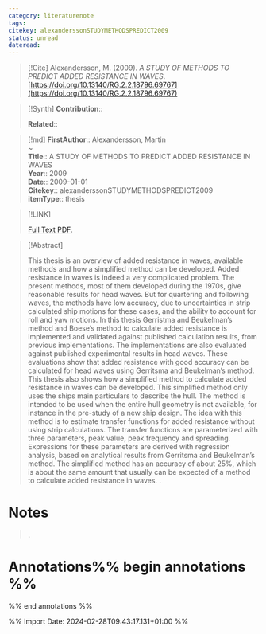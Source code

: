 ```yaml
---
category: literaturenote
tags: 
citekey: alexanderssonSTUDYMETHODSPREDICT2009
status: unread
dateread:
---
```


> [!Cite]
> Alexandersson, M. (2009). _A STUDY OF METHODS TO PREDICT ADDED RESISTANCE IN WAVES_. [https://doi.org/10.13140/RG.2.2.18796.69767](https://doi.org/10.13140/RG.2.2.18796.69767)

>[!Synth]
>**Contribution**:: 
>
>**Related**:: 
>

>[!md]
> **FirstAuthor**:: Alexandersson, Martin  
~    
> **Title**:: A STUDY OF METHODS TO PREDICT ADDED RESISTANCE IN WAVES  
> **Year**:: 2009  
> **Date**:: 2009-01-01  
> **Citekey**:: alexanderssonSTUDYMETHODSPREDICT2009  
> **itemType**:: thesis    

> [!LINK] 
>
>  [Full Text PDF](file://C:\Zotero\storage\ZMSE5Y9A\Alexandersson%20-%202009%20-%20A%20STUDY%20OF%20METHODS%20TO%20PREDICT%20ADDED%20RESISTANCE%20IN%20.pdf).

> [!Abstract]
>
> This thesis is an overview of added resistance in waves, available methods and how a simplified method
can be developed.
Added resistance in waves is indeed a very complicated problem. The present methods, most of them
developed during the 1970s, give reasonable results for head waves. But for quartering and following
waves, the methods have low accuracy, due to uncertainties in strip calculated ship motions for these
cases, and the ability to account for roll and yaw motions.
In this thesis Gerristma and Beukelman’s method and Boese’s method to calculate added resistance is
implemented and validated against published calculation results, from previous implementations. The
implementations are also evaluated against published experimental results in head waves. These
evaluations show that added resistance with good accuracy can be calculated for head waves using
Gerritsma and Beukelman’s method.
This thesis also shows how a simplified method to calculate added resistance in waves can be developed.
This simplified method only uses the ships main particulars to describe the hull. The method is intended
to be used when the entire hull geometry is not available, for instance in the pre-study of a new ship
design. The idea with this method is to estimate transfer functions for added resistance without using strip
calculations. The transfer functions are parameterized with three parameters, peak value, peak frequency
and spreading. Expressions for these parameters are derived with regression analysis, based on analytical
results from Gerritsma and Beukelman’s method. The simplified method has an accuracy of about 25%,
which is about the same amount that usually can be expected of a method to calculate added resistance in
waves.
>.
> 
# Notes
>.


# Annotations%% begin annotations %%


%% end annotations %%

%% Import Date: 2024-02-28T09:43:17.131+01:00 %%
